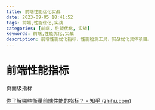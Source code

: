 ```yaml
---
title: 前端性能优化实战
date: 2023-09-05 18:41:52
tags: 前端,性能优化,实战
categories: [前端, 性能优化, 实战]
keywords: 前端,性能优化,实战
description: 前端性能优化指标，性能检测工具，实战优化具体项目。
---
```


# 前端性能指标

页面级指标



[你了解哪些衡量前端性能的指标？ - 知乎 (zhihu.com)](https://zhuanlan.zhihu.com/p/425144740)